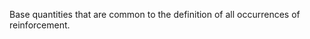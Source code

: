 Base quantities that are common to the definition of all occurrences of reinforcement.

<!-- end of short definition -->

